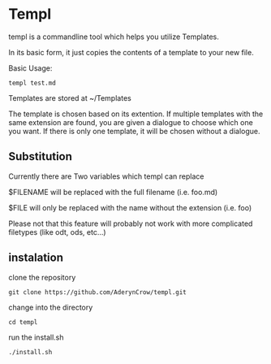 # Templ

templ is a commandline tool which helps you utilize Templates.

In its basic form, it just copies the contents of a template to your new file.

Basic Usage:
```
templ test.md
```

Templates are stored at ~/Templates

The template is chosen based on its extention.
If multiple templates with the same extension are found, you are given a dialogue to choose which one you want.
If there is only one template, it will be chosen without a dialogue.

## Substitution

Currently there are Two variables which templ can replace

$FILENAME will be replaced with the full filename (i.e. foo.md)

$FILE will only be replaced with the name without the extension (i.e. foo)

Please not that this feature will probably not work with more complicated filetypes (like odt, ods, etc...)

## instalation

clone the repository
```
git clone https://github.com/AderynCrow/templ.git
```

change into the directory
```
cd templ
```

run the install.sh
```
./install.sh
```
